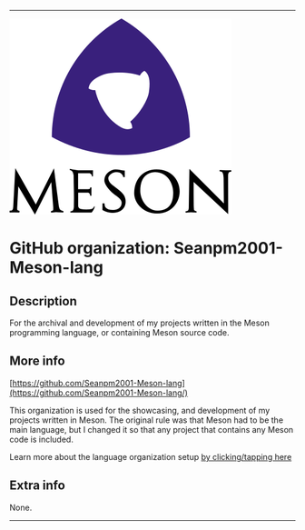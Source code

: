
***

<!--
<details open><summary><p>Click/tap here to expand/collapse the full resolution (vector) logo for this project</p></summary>

![Meson_Logo.png failed to load. The file may be missing or corrupt. Check the file path for errors first.](/AdditionalInfo/2/Seanpm2001-Meson-lang/Meson_logo.png)

</details>

<details><summary><p>Click/tap here to expand/collapse the non-vector (raster) logo for this project</p></summary>
!-->

![MesonLogo.png failed to load. The file may be missing or corrupt. Check the file path for errors first.](/AdditionalInfo/2/Seanpm2001-Meson-lang/MesonLogo.png)

<!--
</details>
!-->

# GitHub organization: Seanpm2001-Meson-lang

## Description

For the archival and development of my projects written in the Meson programming language, or containing Meson source code.

## More info

[https://github.com/Seanpm2001-Meson-lang](https://github.com/Seanpm2001-Meson-lang/)

This organization is used for the showcasing, and development of my projects written in Meson. The original rule was that Meson had to be the main language, but I changed it so that any project that contains any Meson code is included.

Learn more about the language organization setup [by clicking/tapping here](/AdditionalInfo/LanguageOrgs/README.md)

## Extra info

None.

***
